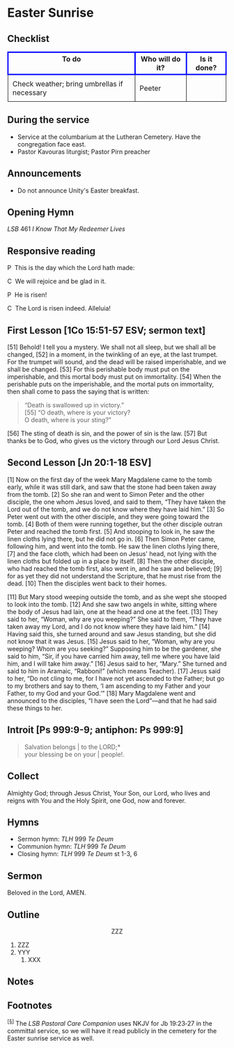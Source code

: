<head>
<meta charset="utf-8">
<style>
th { text-align: center; font-weight: bold; vertical-align: baseline; border: 3px solid blue; }
td { border: 1px solid black; padding: 10px; }
.h { visibility: hidden; }
p.liturgy {
  padding-left: 1.5em;
  text-indent: -1.5em;
}
</style>
<title>sermon</title>
</head>

# Easter Sunrise

## Checklist

<table>
<tr>
<th>To do</th><th>Who will do it?</th><th>Is it done?</th>
</tr>
<tr>
<td>Check weather; bring umbrellas if necessary</td><td>Peeter</td><td></td>
</tr>
</table>

## During the service

* Service at the columbarium at the Lutheran Cemetery. Have the congregation face east.
* Pastor Kavouras liturgist; Pastor Pirn preacher

## Announcements

* Do not announce Unity's Easter breakfast.

## Opening Hymn

_LSB_ 461 _I Know That My Redeemer Lives_

## Responsive reading

<!-- There are two non-breaking space Unicode characters after the first character ("P" or "C"). -->
<p class="liturgy">P  This is the day which the Lord hath made:</p>

<p class="liturgy">C  We will rejoice and be glad in it.</p>

<p class="liturgy">P  He is risen!</p>

<p class="liturgy">C  The Lord is risen indeed. Alleluia!</p>

## First Lesson [1Co 15:51-57 ESV; sermon text]

[51] Behold! I tell you a mystery. We shall not all sleep, but we shall all be changed, [52] in a moment, in the twinkling of an eye, at the last trumpet. For the trumpet will sound, and the dead will be raised imperishable, and we shall be changed. [53] For this perishable body must put on the imperishable, and this mortal body must put on immortality. [54] When the perishable puts on the imperishable, and the mortal puts on immortality, then shall come to pass the saying that is written:

> “Death is swallowed up in victory.”  
> [55] “O death, where is your victory?  
> O death, where is your sting?”
	
[56] The sting of death is sin, and the power of sin is the law. [57] But thanks be to God, who gives us the victory through our Lord Jesus Christ.

## Second Lesson [Jn 20:1-18 ESV]

[1] Now on the first day of the week Mary Magdalene came to the tomb early, while it was still dark, and saw that the stone had been taken away from the tomb. [2] So she ran and went to Simon Peter and the other disciple, the one whom Jesus loved, and said to them, “They have taken the Lord out of the tomb, and we do not know where they have laid him.” [3] So Peter went out with the other disciple, and they were going toward the tomb. [4] Both of them were running together, but the other disciple outran Peter and reached the tomb first. [5] And stooping to look in, he saw the linen cloths lying there, but he did not go in. [6] Then Simon Peter came, following him, and went into the tomb. He saw the linen cloths lying there, [7] and the face cloth, which had been on Jesus' head, not lying with the linen cloths but folded up in a place by itself. [8] Then the other disciple, who had reached the tomb first, also went in, and he saw and believed; [9] for as yet they did not understand the Scripture, that he must rise from the dead. [10] Then the disciples went back to their homes.

[11] But Mary stood weeping outside the tomb, and as she wept she stooped to look into the tomb. [12] And she saw two angels in white, sitting where the body of Jesus had lain, one at the head and one at the feet. [13] They said to her, “Woman, why are you weeping?” She said to them, “They have taken away my Lord, and I do not know where they have laid him.” [14] Having said this, she turned around and saw Jesus standing, but she did not know that it was Jesus. [15] Jesus said to her, “Woman, why are you weeping? Whom are you seeking?” Supposing him to be the gardener, she said to him, “Sir, if you have carried him away, tell me where you have laid him, and I will take him away.” [16] Jesus said to her, “Mary.” She turned and said to him in Aramaic, “Rabboni!” (which means Teacher). [17] Jesus said to her, “Do not cling to me, for I have not yet ascended to the Father; but go to my brothers and say to them, ‘I am ascending to my Father and your Father, to my God and your God.’” [18] Mary Magdalene went and announced to the disciples, “I have seen the Lord”—and that he had said these things to her.

## Introit [Ps 999:9-9; antiphon: Ps 999:9]

> Salvation belongs | to the LORD;*  
> your blessing be on your | people!.  


## Collect

Almighty God;
through Jesus Christ, Your Son, our Lord, who lives and reigns with You and the Holy Spirit, one God, now and forever.

## Hymns

* Sermon hymn: _TLH_ 999 _Te Deum_
* Communion hymn: _TLH_ 999 _Te Deum_
* Closing hymn: _TLH_ 999 _Te Deum_ st 1-3, 6

## Sermon

Beloved in the Lord, AMEN.

## Outline

<center>ZZZ</center>

1. ZZZ
1. YYY
    1. XXX

## Notes

## Footnotes

<sup>[<a name="ftn.id0002" href="#id0002">§</a>]</sup>
The *LSB Pastoral Care Companion* uses NKJV for Jb 19:23‑27 	in the committal service, so we will have it read publicly in the cemetery for the Easter sunrise service as well.
